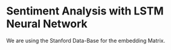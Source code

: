 # Sentiment Analysis with LSTM Neural Network
We are using the Stanford Data-Base for the embedding Matrix.
